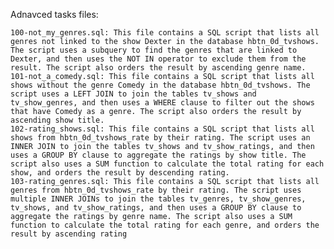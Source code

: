 Adnavced tasks files:

    100-not_my_genres.sql: This file contains a SQL script that lists all genres not linked to the show Dexter in the database hbtn_0d_tvshows. The script uses a subquery to find the genres that are linked to Dexter, and then uses the NOT IN operator to exclude them from the result. The script also orders the result by ascending genre name.
    101-not_a_comedy.sql: This file contains a SQL script that lists all shows without the genre Comedy in the database hbtn_0d_tvshows. The script uses a LEFT JOIN to join the tables tv_shows and tv_show_genres, and then uses a WHERE clause to filter out the shows that have Comedy as a genre. The script also orders the result by ascending show title.
    102-rating_shows.sql: This file contains a SQL script that lists all shows from hbtn_0d_tvshows_rate by their rating. The script uses an INNER JOIN to join the tables tv_shows and tv_show_ratings, and then uses a GROUP BY clause to aggregate the ratings by show title. The script also uses a SUM function to calculate the total rating for each show, and orders the result by descending rating.
    103-rating_genres.sql: This file contains a SQL script that lists all genres from hbtn_0d_tvshows_rate by their rating. The script uses multiple INNER JOINs to join the tables tv_genres, tv_show_genres, tv_shows, and tv_show_ratings, and then uses a GROUP BY clause to aggregate the ratings by genre name. The script also uses a SUM function to calculate the total rating for each genre, and orders the result by ascending rating
